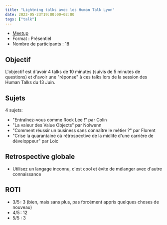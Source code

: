 ```yaml
---
title: "Lightning talks avec les Human Talk Lyon"
date: 2023-05-23T19:00:00+02:00
tags: ["talk"]
---
```


- [Meetup](https://www.meetup.com/fr-FR/software-craftsmanship-lyon/events/293229231/)
- Format : Présentiel
- Nombre de participants : 18

## Objectif

L'objectif est d'avoir 4 talks de 10 minutes (suivis de 5 minutes de questions) et d'avoir une "réponse" à ces talks lors de la session des Human Talks du 13 Juin.

## Sujets

4 sujets:
- "Entraînez-vous comme Rock Lee !" par Colin
- "La valeur des Value Objects" par Nolwenn
- "Comment réussir un business sans connaître le métier ?" par Florent
- "Crise la quarantaine où rétrospective de la midlife d'une carrière de développeur" par Loic

## Retrospective globale

- Utilisez un langage inconnu, c'est cool et évite de mélanger avec d'autre connaissance

## ROTI

- 3/5 : 3 (bien, mais sans plus, pas forcément appris quelques choses de nouveau)
- 4/5 : 12
- 5/5 : 3
